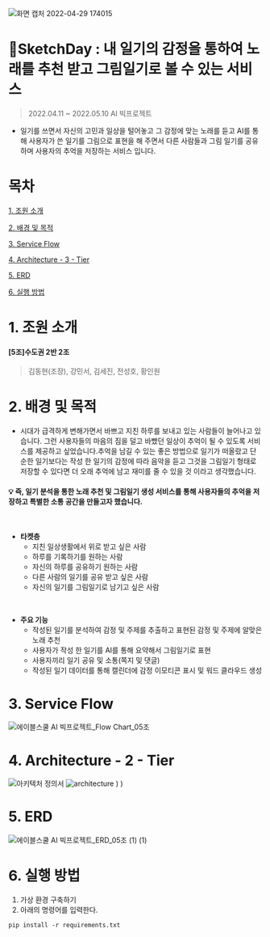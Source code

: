 ![화면 캡처 2022-04-29 174015](https://user-images.githubusercontent.com/90138160/165911868-ce7b9b0e-08c7-4563-b6ee-6a387c11626e.png)

# :blue_book:SketchDay : 내 일기의 감정을 통하여 노래를 추천 받고 그림일기로 볼 수 있는 서비스
> 2022.04.11 ~ 2022.05.10 AI 빅프로젝트
* 일기를 쓰면서 자신의 고민과 일상을 털어놓고 그 감정에 맞는 노래를 듣고 AI를 통해 사용자가 쓴 일기를 그림으로 표현을 해 주면서 다른 사람들과 그림 일기를 공유하며 사용자의 추억을 저장하는 서비스 입니다.
# 목차
[1. 조원 소개](#1-조원-소개)

[2. 배경 및 목적](#2-배경-및-목적)

[3. Service Flow](#3-service-flow)

[4. Architecture - 3 - Tier](#4-architecture---3---tier)

[5. ERD](#5-erd)

[6. 실행 방법](#6-실행-방법)
# 1. 조원 소개
#### [5조]수도권 2반 2조
>  김동현(조장), 강민서, 김세진, 전성호, 황인원

# 2. 배경 및 목적
* 시대가 급격하게 변해가면서 바쁘고 지친 하루를 보내고 있는 사람들이 늘어나고 있습니다. 그런 사용자들의 마음의 짐을 덜고 바빴던 일상이 추억이 될 수 있도록 서비스를 제공하고 싶었습니다.추억을 남길 수 있는 좋은 방법으로 일기가 떠올랐고 단순한 일기보다는 작성 한 일기의 감정에 따라 음악을 듣고 그것을 그림일기 형태로 저장할 수 있다면 더 오래 추억에 남고 재미를 줄 수 있을 것 이라고 생각했습니다.

#### :bulb: 즉, 일기 분석을 통한 노래 추천 및 그림일기 생성 서비스를 통해 사용자들의 추억을 저장하고 특별한 소통 공간을 만들고자 했습니다.
&nbsp;
* **타켓층**
  * 지친 일상생활에서 위로 받고 싶은 사람 
  * 하루를 기록하기를 원하는 사람
  * 자신의 하루를 공유하기 원하는 사람
  * 다른 사람의 일기를 공유 받고 싶은 사람
  * 자신의 일기를 그림일기로 남기고 싶은 사람

&nbsp;

* **주요 기능**
  * 작성된 일기를 분석하여 감정 및 주제를 추출하고 표현된 감정 및 주제에 알맞은 노래 추천
  * 사용자가 작성 한 일기를 AI를 통해 요약해서 그림일기로 표현
  * 사용자끼리 일기 공유 및 소통(쪽지 및 댓글)
  * 작성된 일기 데이터를 통해 캘린더에 감정 이모티콘 표시 및 워드 클라우드 생성
 
# 3. Service Flow
![에이블스쿨 AI 빅프로젝트_Flow Chart_05조](https://user-images.githubusercontent.com/90138160/165701902-97f4d696-584c-4155-8116-7c38d8e43640.png)

# 4. Architecture - 2 - Tier
![아키텍처 정의서](https://user-images.githubusercontent.com/45118610/167749006-aa045d6b-1233-428f-9405-ac2761208176.PNG)
![architecture](https://user-images.githubusercontent.com/29485153/167747788-55849e07-8379-4d9a-9a93-e36383704e56.png)
)
)
# 5. ERD
![에이블스쿨 AI 빅프로젝트_ERD_05조 (1) (1)](https://user-images.githubusercontent.com/66732995/167747338-8f355dcc-b2aa-48c0-a31e-b95080965fb0.png)
# 6. 실행 방법
1. 가상 환경 구축하기
2. 아래의 명령어를 입력한다.
```
pip install -r requirements.txt
```

